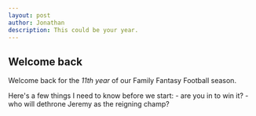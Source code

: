 ```yaml
---
layout: post
author: Jonathan
description: This could be your year. 
---
```

## Welcome back 
Welcome back for the <em>11th year</em> of our Family Fantasy Football season. 

Here's a few things I need to know before we start:
    - are you in to win it?
    - who will dethrone Jeremy as the reigning champ?

